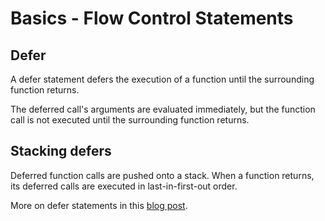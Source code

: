 # Basics - Flow Control Statements

## Defer

A defer statement defers the execution of a function until the surrounding function returns.

The deferred call's arguments are evaluated immediately, but the function call is not executed until the surrounding function returns.

## Stacking defers

Deferred function calls are pushed onto a stack. When a function returns, its deferred calls are executed in last-in-first-out order.

More on defer statements in this [blog post](https://go.dev/blog/defer-panic-and-recover).
